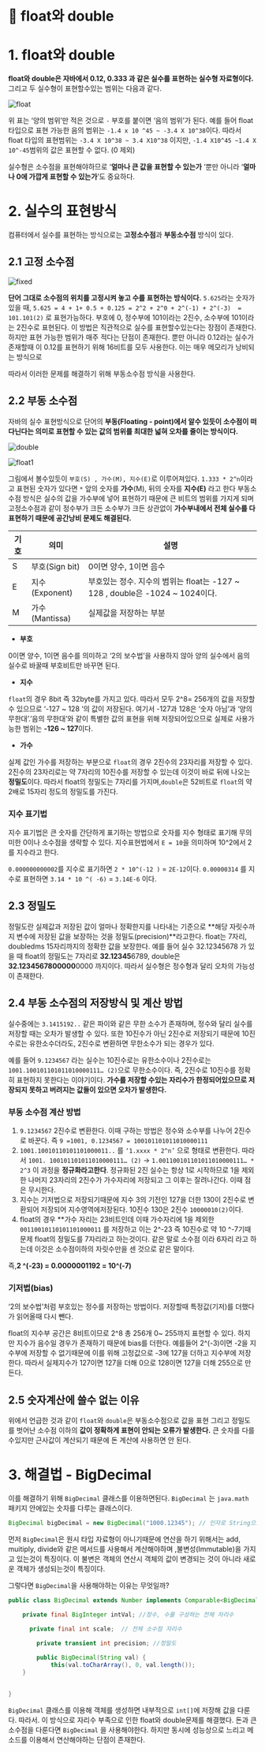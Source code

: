 # **📌** float와 double

# 1. float와 double

**float와 double은 자바에서 0.12, 0.333 과 같은 실수를 표현하는 실수형 자료형이다.** 그리고 두 실수형이 표현할수있는 범위는 다음과 같다.

![float](https://github.com/princenim/TIL/assets/59499600/0e6199d9-5ace-4c62-a201-278ee116d1e8)

위 표는 ‘양의 범위’만 적은 것으로 `-` 부호를 붙이면 ‘음의 범위’가 된다. 예를 들어 float 타입으로 표현 가능한 음의 범위는 `-1.4 x 10 ^45 ~ -3.4 X 10^38`이다.  따라서 float 타입의 표현범위는 `-3.4 X 10^38 ~ 3.4 X10^38` 이지만, `-1.4 X10^45 ~1.4 X 10^-45`범위의 값은 표현할 수 없다. (0 제외)

실수형은 소수점을 표현해야하므로 ‘**얼마나 큰 값을 표현할 수 있는가** ’뿐만 아니라 ‘**얼마나 0에 가깝게 표현할 수 있는가**’도 중요하다.

# 2. 실수의 표현방식

컴퓨터에서 실수를 표현하는 방식으로는 **고정소수점**과 **부동소수점** 방식이 있다.

## 2.1 고정 소수점

![fixed](https://github.com/princenim/TIL/assets/59499600/766bef2f-9d1d-4b70-9ffe-c717c3a8b727)

**단어 그대로 소수점의 위치를 고정시켜 놓고 수를 표현하는 방식이다.**
`5.625`라는 숫자가 있을 때,  `5.625 = 4 + 1+ 0.5 + 0.125 = 2^2 + 2^0 + 2^(-1) + 2^(-3)  = 101.101(2)` 로 표현가능하다.
부호에 0, 정수부에 101이라는 2진수, 소수부에 101이라는 2진수로 표현된다. 이 방법은 직관적으로 실수를 표현할수있는다는 장점이 존재한다. 하지만 표현 가능한 범위가 매주 적다는 단점이 존재한다. 뿐만 아니라  0.12라는 실수가 존재할때 이 0.12를 표현하기 위해 16비트를 모두 사용한다. 이는 매우 메모리가 낭비되는 방식으로

따라서 이러한 문제를 해결하기 위해 부동소수점 방식을 사용한다.

## 2.2 부동 소수점

자바의 실수 표현방식으로 단어의 **부동(Floating - point)에서 알수 있듯이 소수점이 떠다닌다는 의미로 표현할 수 있는 값의 범위를 최대한 넓혀 오차를 줄이는 방식이다.**

![double](https://github.com/princenim/TIL/assets/59499600/e98a111b-fa12-4289-b120-19d25f88773a)

![float1](https://github.com/princenim/TIL/assets/59499600/69980e80-9823-4e7a-82fc-776e5fb22612)



그림에서 볼수있듯이 `부호(S) , 가수(M), 지수(E)`로 이루어져있다.
`1.333 * 2^n`이라고 표현된 숫자가 있다면  `*` 앞의 숫자를 **가수**(M), 뒤의 숫자를 **지수(E)** 라고 한다
부동소수점 방식은 실수의 값을 가수부에 넣어 표현하기 때문에 큰 비트의 범위를 가지게 되며 고정소수점과 같이 정수부가 크든 소수부가 크든 상관없이 **가수부내에서 전체 실수를 다 표현하기 때문에 공간낭비 문제도 해결된다.**

| 기호 | 의미 | 설명 |
| --- | --- | --- |
| S | 부호(Sign bit) | 0이면 양수, 1이면 음수 |
| E | 지수(Exponent) | 부호있는 정수. 지수의 범위는 float는 -127 ~ 128 , double은 -1024 ~ 1024이다.  |
| M | 가수(Mantissa) | 실제값을 저장하는 부분  |
- **부호**

0이면 양수, 1이면 음수를 의미하고 ‘2의 보수법’을 사용하지 않아 양의 실수에서 음의 실수로 바꿀때 부호비트만 바꾸면 된다.

- **지수**

`float`의 경우 8bit 즉 32byte를 가지고 있다. 따라서 모두 2^8= 256개의 값을 저장할 수 있으므로 ‘-127 ~ 128 ‘의 값이 저장된다. 여기서 -127과 128은 ‘숫자 아님’과 ‘양의 무한대’.’음의 무한대’와 같이 특별한 값의 표현을 위해 저장되어있으므로 실제로 사용가능한 범위는  **-126 ~ 127**이다.

- **가수**

실제 값인 가수를 저장하는 부분으로 `float`의 경우 2진수의 23자리를 저장할 수 있다. 2진수의 23자리로는 약 7자리의 10진수를 저장할 수 있는데 이것이 바로 뒤에 나오는 **정밀도**이다. 따라서 float의 정밀도는 7자리를 가지며,`double`은 52비트로 `float`의 약 2배로 15자리 정도의 정밀도를 가진다.

### 지수 표기법

지수 표기법은 큰 숫자를 간단하게 표기하는 방법으로 숫자를 지수 형태로 표기해 무의미한 0이나 소수점을 생략할 수 있다. 지수표현법에서 `E = 10`을 의미하며 10^2에서 2를 지수라고 한다.

`0.000000000002`를 지수로 표기하면  `2 * 10^(-12 )` = `2E-12`이다.
`0.00000314` 를 지수로 표현하면 `3.14 * 10 ^( -6)` = `3.14E-6` 이다.

## 2.3 정밀도

정밀도란 실제값과 저장된 값이 얼마나 정확한지를 나타내는 기준으로 **해당 자릿수까지 변수에 저장된 값을 보장하는 것을 정밀도(precision)**라고한다.  float는 7자리, doubledms 15자리까지의 정확한 값을 보장한다.
예를 들어 실수 32.12345678 가 있을 때 float의 정밀도는 7자리로 **32.12345**6789, double은 **32.1234567800000**0000 까지이다.  따라서 실수형은 정수형과 달리 오차의 가능성이 존재한다.

## 2.4 부동 소수점의 저장방식 및 계산 방법

실수중에는 `3.1415192..` 같은 파이와 같은 무한 소수가 존재하며, 정수와 달리 실수를 저장할 때는 오차가 발생할 수 있다. 또한 10진수가 아닌 2진수로 저장되기 때문에 10진수로는 유한소수더라도, 2진수로 변환하면 무한소수가 되는 경우가 있다.

예를 들어 `9.1234567` 라는 실수는 10진수로는 유한소수이나 2진수로는`1001.100101101011010000111… (2)`으로 무한소수이다. 즉,  2진수로  10진수를 정확히 표현하지 못한다는 이야기이다. **가수를 저장할 수있는 자리수가 한정되어있으므로 저장되지 못하고 버려지는 값들이 있으면 오차가 발생한다.**

### 부동 소수점 계산 방법

1. `9.1234567` 2진수로 변환한다. 이때 구하는 방법은 정수와 소수부를 나누어 2진수로 바꾼다. 즉 `9 =1001, 0.1234567 = 100101101011010000111`
2. `1001.10010110101101000011..` 를 `‘1.xxxx * 2^n’` 으로 형태로 변환한다. 따라서 `1001. 100101101011010000111… (2)` → `1.001100101101011010000111… * 2^3` 이 과정을 **정규화라고한다**.  정규화된 2진 실수는 항상 1로 시작하므로 1을 제외한 나머지 23자리의 2진수가 가수자리에 저장되고 그 이후는 잘려나간다. 이때 점은 무시한다.
3.  지수는 기저법으로 저장되기때문에 지수 3의 기전인 127을 더한 130이 2진수로 변환되어 저장되어 지수영역에저장된다.  10진수 130은 2진수 `10000010(2)`이다.
4. float의 경우 **가수 자리는 23비트인데 이때 가수자리에 1을 제외한  `00110010110101101000011` 를 저장하고 이는 2^-23 즉 10진수로 약 10 ^-7기때문제  float의 정밀도를 7자리라고 하는것이다. 같은 말로 소수점 이라 6자리 라고 하는데 이것은 소수점이하의 자릿수만을 센 것으로 같은 말이다.

즉,**2 ^(-23) = 0.0000001192 = 10^(-7)**

### 기저법(bias)

‘2의 보수법’처럼 부호있는 정수를 저장하는 방법이다. 저장할때 특정값(기저)를 더했다가 읽어올때 다시 뺀다.

float의 지수부 공간은 8비트이므로 2^8 총 256개 0~  255까지 표현할 수 있다. 하지만 지수가 음수일 경우가 존재하기 때문에 bias를 더한다. 예를들어 2^(-3)이면 -2을 지수부에 저장할 수 없기때문에  이를 위해 고정값으로 -3에 127을 더하고 지수부에 저장한다. 따라서 실제지수가 127이면 127을 더해 0으로 128이면 127을 더해 255으로 만든다.

## 2.5 숫자계산에 쓸수 없는 이유

위에서 언급한 것과 같이 `float`와 `double`은 부동소수점으로 값을 표현 그리고 정밀도를 벗어난 소수점 이하의 **값이 정확하게 표현이 안되는 오류가 발생한다.** 큰 숫자를 다를 수있지만 근사값이 계산되기 때문에 돈 계산에 사용하면 안 된다.

# 3. 해결법 - BigDecimal

이를 해결하기 위해 `BigDecimal` 클래스를 이용하면된다. `BigDecimal` 는 `java.math` 패키지 안에있는 숫자를 다루는 클래스이다.

```java
BigDecimal bigDecimal = new BigDecimal("1000.12345"); // 인자로 String으로 넘겨주어야한다. 
```

먼저 `BigDecimal`은 원시 타입 자료형이 아니기때문에 연산을 하기 위해서는 add, muitiply, divide와 같은 메서드를 사용해서 계산해야하며 ,불변성(Immutable)을 가지고 있는것이 특징이다. 이 불변은 객체의 연산시 객체의 값이 변경되는 것이 아니라 새로운 객체가 생성되는것이 특징이다.



그렇다면 `BigDecimal`을 사용해야하는 이유는 무엇일까?

```java
public class BigDecimal extends Number implements Comparable<BigDecimal> {

    private final BigInteger intVal; //정수, 수를 구성하는 전체 자리수
   
	  private final int scale;  // 전체 소수점 자리수

		private transient int precision; //정밀도

		public BigDecimal(String val) {
	        this(val.toCharArray(), 0, val.length());
    }

		
}
```

`BigDecimal` 클래스를 이용해 객체를 생성하면 내부적으로 `int[]`에 저장해 값을 다룬다. 따라서. 이 방식으로 자리수 부족으로 인한 float와 double문제를 해결했다.  돈과 큰 소수점을 다룬다면 `BigDecimal` 을 사용해야한다.  하지만 동시에 성능상으로 느리고 메소드를 이용해서 연산해야하는 단점이 존재한다.